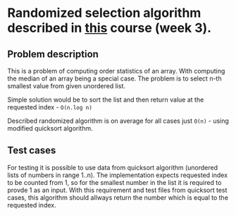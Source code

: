 # Randomized selection algorithm described in [this](https://www.coursera.org/learn/algorithm-design-analysis/home) course (week 3).

## Problem description
This is a problem of computing order statistics of an array.
With computing the median of an array being a special case.
The problem is to select n-th smallest value from given unordered list.

Simple solution would be to sort the list and then return value at the requested index - `O(n.log n)`

Described randomized algorithm is on average for all cases just `O(n)` - using modified quicksort algorithm.

## Test cases
For testing it is possible to use data from quicksort algorithm (unordered lists of numbers in range 1..n).
The implementation expects requested index to be counted from 1, so for the smallest number in the list it is required to provde 1 as an input.
With this requirement and test files from quicksort test cases, this algorithm should allways return the number which is equal to the requested index.
